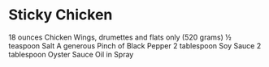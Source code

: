 # Sticky Chicken

18 ounces Chicken Wings, drumettes and flats only (520 grams)
½ teaspoon Salt
A generous Pinch of Black Pepper
2 tablespoon Soy Sauce
2 tablespoon Oyster Sauce
Oil in Spray



